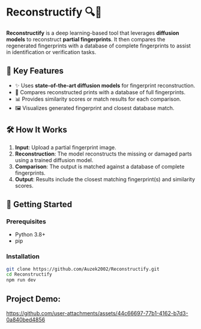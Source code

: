 # Reconstructify 🔍🧬

**Reconstructify** is a deep learning-based tool that leverages **diffusion models** to reconstruct **partial fingerprints**. It then compares the regenerated fingerprints with a database of complete fingerprints to assist in identification or verification tasks.

## 🧠 Key Features

- ✨ Uses **state-of-the-art diffusion models** for fingerprint reconstruction.
- 🔎 Compares reconstructed prints with a database of full fingerprints.
- 📊 Provides similarity scores or match results for each comparison.
- 🖼️ Visualizes generated fingerprint and closest database match.

## 🛠️ How It Works

1. **Input**: Upload a partial fingerprint image.
2. **Reconstruction**: The model reconstructs the missing or damaged parts using a trained diffusion model.
3. **Comparison**: The output is matched against a database of complete fingerprints.
4. **Output**: Results include the closest matching fingerprint(s) and similarity scores.


## 🚀 Getting Started

### Prerequisites

- Python 3.8+
- pip

### Installation

```bash
git clone https://github.com/Auzek2002/Reconstructify.git
cd Reconstructify
npm run dev
```

## Project Demo:

https://github.com/user-attachments/assets/44c66697-77b1-4162-b7d3-0a840bed4856


